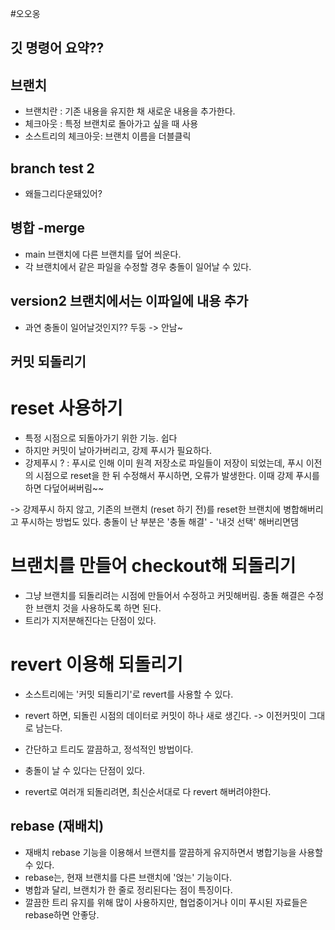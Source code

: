 #오오옹
## 깃 명령어 요약??

## 브랜치

- 브랜치란 : 기존 내용을 유지한 채 새로운 내용을 추가한다.
- 체크아웃 : 특정 브랜치로 돌아가고 싶을 때 사용
- 소스트리의 체크아웃: 브랜치 이름을 더블클릭
## branch test 2
 - 왜들그리다운돼있어?

## 병합 -merge
 - main 브랜치에 다른 브랜치를 덮어 씌운다.
 - 각 브랜치에서 같은 파일을 수정할 경우 충돌이 일어날 수 있다.
 
## version2 브랜치에서는 이파일에 내용 추가
 - 과연 충돌이 일어날것인지?? 두둥 -> 안남~

## 커밋 되돌리기

# reset 사용하기
 - 특정 시점으로 되돌아가기 위한 기능. 쉽다
 - 하지만 커밋이 날아가버리고, 강제 푸시가 필요하다.
 - 강제푸시 ? : 푸시로 인해 이미 원격 저장소로 파일들이 저장이 되었는데, 푸시 이전의 시점으로 reset을 한 뒤 수정해서 푸시하면, 오류가 발생한다. 이때 강제 푸시를 하면 다덮어써버림~~

 -> 강제푸시 하지 않고, 기존의 브랜치 (reset 하기 전)를 reset한 브랜치에 병합해버리고 푸시하는 방법도 있다. 충돌이 난 부분은 '충돌 해결' - '내것 선택' 해버리면댐

 # 브랜치를 만들어 checkout해 되돌리기
 - 그냥 브랜치를 되돌리려는 시점에 만들어서 수정하고 커밋해버림. 충돌 해결은 수정한 브랜치 것을 사용하도록 하면 된다.
  - 트리가 지저분해진다는 단점이 있다.

 # revert 이용해 되돌리기
 - 소스트리에는 '커밋 되돌리기'로 revert를 사용할 수 있다.
 - revert 하면, 되돌린 시점의 데이터로 커밋이 하나 새로 생긴다. -> 이전커밋이 그대로 남는다.
 - 간단하고 트리도 깔끔하고, 정석적인 방법이다.
 - 충돌이 날 수 있다는 단점이 있다.

 - revert로 여러개 되돌리려면, 최신순서대로 다 revert 해버려야한다.

## rebase (재배치)
 - 재배치 rebase 기능을 이용해서 브랜치를 깔끔하게 유지하면서 병합기능을 사용할 수 있다.
 - rebase는, 현재 브랜치를 다른 브랜치에 '얹는' 기능이다.
 - 병합과 달리, 브랜치가 한 줄로 정리된다는 점이 특징이다.
 - 깔끔한 트리 유지를 위해 많이 사용하지만, 협업중이거나 이미 푸시된 자료들은 rebase하면 안좋당.